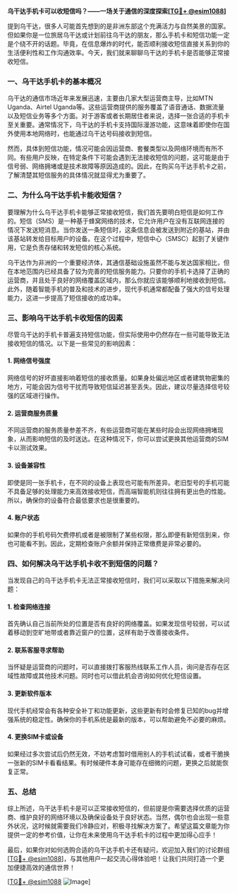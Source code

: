 **乌干达手机卡可以收短信吗？——一场关于通信的深度探索[[TG💪+ @esim1088](https://t.me/s/esim1088)]**

提到乌干达，很多人可能首先想到的是非洲东部这个充满活力与自然美景的国家。但如果你是一位旅居乌干达或计划前往乌干达的朋友，那么手机卡和短信功能一定是个绕不开的话题。毕竟，在信息爆炸的时代，能否顺利接收短信直接关系到你的生活便利性和工作沟通效率。今天，我们就来聊聊乌干达的手机卡是否能够正常接收短信。

### 一、乌干达手机卡的基本概况

乌干达的通信市场近年来发展迅速，主要由几家大型运营商主导，比如MTN Uganda、Airtel Uganda等。这些运营商提供的服务覆盖了语音通话、数据流量以及短信业务等多个方面。对于游客或者长期居住者来说，选择一张合适的手机卡至关重要。通常情况下，乌干达的手机卡支持国际漫游功能，这意味着即使你在国外使用本地网络时，也能通过乌干达号码接收到短信。

然而，具体到短信功能，情况可能会因运营商、套餐类型以及网络环境而有所不同。有些用户反映，在特定条件下可能会遇到无法接收短信的问题，这可能是由于信号弱、网络拥堵或是技术故障等原因造成的。因此，在购买乌干达手机卡之前，了解清楚其短信服务的具体情况就显得尤为重要了。

### 二、为什么乌干达手机卡能收短信？

要理解为什么乌干达手机卡能够正常接收短信，我们首先要明白短信是如何工作的。短信（SMS）是一种基于蜂窝网络的技术，它允许用户在没有互联网连接的情况下发送短消息。当你发送一条短信时，这条信息会被发送到附近的基站，并由该基站转发给目标用户的设备。在这个过程中，短信中心（SMSC）起到了关键作用，它是负责存储和转发短信的核心系统。

乌干达作为非洲的一个重要经济体，其通信基础设施虽然不能与发达国家相比，但在本地范围内已经具备了较为完善的短信服务能力。只要你的手机卡选择了正确的运营商，并且处于良好的网络覆盖区域内，那么你就应该能够顺利地接收到短信。此外，随着智能手机的普及和技术的进步，现代手机通常都配备了强大的信号处理能力，这进一步提高了短信接收的成功率。

### 三、影响乌干达手机卡收短信的因素

尽管乌干达的手机卡普遍支持短信功能，但实际使用中仍然存在一些可能导致无法接收短信的情况。以下是一些常见的影响因素：

#### 1. **网络信号强度**
   网络信号的好坏直接影响着短信的接收质量。如果身处偏远地区或者建筑物密集的地方，可能会因为信号干扰而导致短信延迟甚至丢失。因此，建议尽量选择信号较强的区域进行操作。

#### 2. **运营商服务质量**
   不同运营商的服务质量参差不齐，有些运营商可能在某些时段会出现网络拥堵现象，从而影响短信的及时送达。在这种情况下，你可以尝试更换其他运营商的SIM卡以测试效果。

#### 3. **设备兼容性**
   即使是同一张手机卡，在不同的设备上表现也可能有所差异。老旧型号的手机可能不具备足够的处理能力来高效接收短信，而高端智能机则往往拥有更出色的性能。所以，确保你的设备符合最低要求也是很重要的。

#### 4. **账户状态**
   如果你的手机号码欠费停机或者是被限制了某些权限，那么即便有新短信到来，你也可能看不到。因此，定期检查账户余额并保持正常缴费是非常必要的。

### 四、如何解决乌干达手机卡收不到短信的问题？

当发现自己的乌干达手机卡无法正常接收短信时，我们可以采取以下措施来解决问题：

#### 1. 检查网络连接
   首先确认自己当前所处的位置是否有良好的网络覆盖。如果发现信号较弱，可以试着移动到空旷地带或者靠近窗户的位置，这样有助于改善接收条件。

#### 2. 联系客服寻求帮助
   当怀疑是运营商的问题时，可以直接拨打客服热线联系工作人员，询问是否存在区域性故障或其他技术问题。同时也可以借此机会咨询如何优化短信设置。

#### 3. 更新软件版本
   现代手机经常会有各种安全补丁和功能更新，这些更新有时会修复已知的bug并增强系统的稳定性。确保你的手机系统是最新的版本，可以帮助避免不必要的麻烦。

#### 4. 更换SIM卡或设备
   如果经过多次尝试后仍然无效，不妨考虑暂时借用别人的手机试试看，或者干脆换一张新的SIM卡看看结果。有时候硬件本身可能存在细微的问题，更换之后就能恢复正常。

### 五、总结

综上所述，乌干达手机卡是可以正常接收短信的，但前提是你需要选择优质的运营商、维护良好的网络环境以及确保设备处于良好状态。当然，偶尔也会出现一些意外状况，这时候就需要我们冷静应对，积极寻找解决方案了。希望这篇文章能为你提供一定的参考价值，让你在未来使用乌干达手机卡的过程中更加得心应手！

最后，如果你对如何选购合适的乌干达手机卡还有疑问，欢迎加入我们的讨论群组[[TG💪+ @esim1088](https://t.me/s/esim1088)]，与其他用户一起交流心得体验吧！让我们共同打造一个更加便捷高效的通信世界！

[[TG💪+ @esim1088](https://t.me/s/esim1088) ![Image](https://i.postimg.cc/4NQfJmqS/Snipaste-2025-05-13-00-14-12.png)]